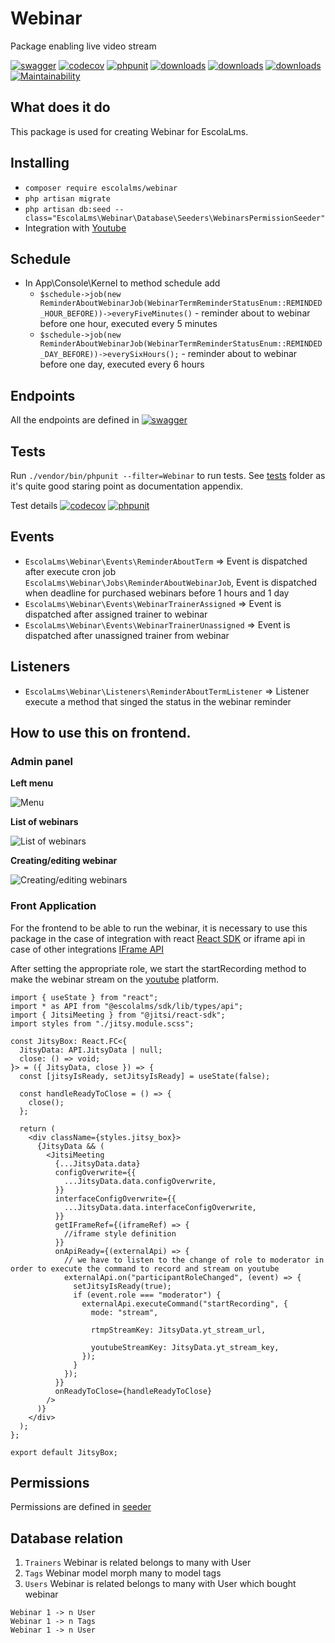 # Webinar

Package enabling live video stream

[![swagger](https://img.shields.io/badge/documentation-swagger-green)](https://escolalms.github.io/Webinar/)
[![codecov](https://codecov.io/gh/EscolaLMS/Webinar/branch/main/graph/badge.svg?token=NRAN4R8AGZ)](https://codecov.io/gh/EscolaLMS/Webinar)
[![phpunit](https://github.com/EscolaLMS/Webinar/actions/workflows/test.yml/badge.svg)](https://github.com/EscolaLMS/Webinar/actions/workflows/test.yml)
[![downloads](https://img.shields.io/packagist/dt/escolalms/webinar)](https://packagist.org/packages/escolalms/webinar)
[![downloads](https://img.shields.io/packagist/v/escolalms/webinar)](https://packagist.org/packages/escolalms/webinar)
[![downloads](https://img.shields.io/packagist/l/escolalms/webinar)](https://packagist.org/packages/escolalms/webinar)
[![Maintainability](https://api.codeclimate.com/v1/badges/0c9e2593fb30e2048f95/maintainability)](https://codeclimate.com/github/EscolaLMS/Webinar/maintainability)

## What does it do

This package is used for creating Webinar for EscolaLms.

## Installing

- `composer require escolalms/webinar`
- `php artisan migrate`
- `php artisan db:seed --class="EscolaLms\Webinar\Database\Seeders\WebinarsPermissionSeeder"`
- Integration with [Youtube](https://github.com/EscolaLMS/Youtube)

## Schedule

- In App\Console\Kernel to method schedule add
  - `$schedule->job(new ReminderAboutWebinarJob(WebinarTermReminderStatusEnum::REMINDED_HOUR_BEFORE))->everyFiveMinutes()` - reminder about to webinar before one hour, executed every 5 minutes
  - `$schedule->job(new ReminderAboutWebinarJob(WebinarTermReminderStatusEnum::REMINDED_DAY_BEFORE))->everySixHours();` - reminder about to webinar before one day, executed every 6 hours

## Endpoints

All the endpoints are defined in [![swagger](https://img.shields.io/badge/documentation-swagger-green)](https://escolalms.github.io/Webinar/)

## Tests

Run `./vendor/bin/phpunit --filter=Webinar` to run tests. See [tests](https://github.com/EscolaLMS/Webinar/tree/main/tests) folder as it's quite good staring point as documentation appendix.

Test details [![codecov](https://codecov.io/gh/EscolaLMS/Webinar/branch/main/graph/badge.svg?token=NRAN4R8AGZ)](https://codecov.io/gh/EscolaLMS/Webinar) [![phpunit](https://github.com/EscolaLMS/Webinar/actions/workflows/test.yml/badge.svg)](https://github.com/EscolaLMS/Webinar/actions/workflows/test.yml)

## Events

- `EscolaLms\Webinar\Events\ReminderAboutTerm` => Event is dispatched after execute cron job `EscolaLms\Webinar\Jobs\ReminderAboutWebinarJob`, Event is dispatched when deadline for purchased webinars before 1 hours and 1 day
- `EscolaLms\Webinar\Events\WebinarTrainerAssigned` => Event is dispatched after assigned trainer to webinar
- `EscolaLms\Webinar\Events\WebinarTrainerUnassigned` => Event is dispatched after unassigned trainer from webinar

## Listeners

- `EscolaLms\Webinar\Listeners\ReminderAboutTermListener` => Listener execute a method that singed the status in the webinar reminder

## How to use this on frontend.

### Admin panel

**Left menu**

![Menu](./docs/webinar/menu.png "Menu")

**List of webinars**

![List of webinars](./docs/webinar/list.png "List of webinars")

**Creating/editing webinar**

![Creating/editing webinars](./docs/webinar/new_webinar.png "Creating or editing webinars")

### Front Application

For the frontend to be able to run the webinar, it is necessary to use this package in the case of integration with react [React SDK](https://jitsi.github.io/handbook/docs/dev-guide/dev-guide-react-sdk) or iframe api in case of other integrations [IFrame API](https://jitsi.github.io/handbook/docs/dev-guide/dev-guide-iframe)

After setting the appropriate role, we start the startRecording method to make the webinar stream on the [youtube](https://www.youtube.com/intl/ALL_pl/howyoutubeworks/) platform.

```tsx
import { useState } from "react";
import * as API from "@escolalms/sdk/lib/types/api";
import { JitsiMeeting } from "@jitsi/react-sdk";
import styles from "./jitsy.module.scss";

const JitsyBox: React.FC<{
  JitsyData: API.JitsyData | null;
  close: () => void;
}> = ({ JitsyData, close }) => {
  const [jitsyIsReady, setJitsyIsReady] = useState(false);

  const handleReadyToClose = () => {
    close();
  };

  return (
    <div className={styles.jitsy_box}>
      {JitsyData && (
        <JitsiMeeting
          {...JitsyData.data}
          configOverwrite={{
            ...JitsyData.data.configOverwrite,
          }}
          interfaceConfigOverwrite={{
            ...JitsyData.data.interfaceConfigOverwrite,
          }}
          getIFrameRef={(iframeRef) => {
            //iframe style definition
          }}
          onApiReady={(externalApi) => {
            // we have to listen to the change of role to moderator in order to execute the command to record and stream on youtube
            externalApi.on("participantRoleChanged", (event) => {
              setJitsyIsReady(true);
              if (event.role === "moderator") {
                externalApi.executeCommand("startRecording", {
                  mode: "stream",

                  rtmpStreamKey: JitsyData.yt_stream_url,

                  youtubeStreamKey: JitsyData.yt_stream_key,
                });
              }
            });
          }}
          onReadyToClose={handleReadyToClose}
        />
      )}
    </div>
  );
};

export default JitsyBox;
```

## Permissions

Permissions are defined in [seeder](https://github.com/EscolaLMS/Webinar/blob/main/database/seeders/WebinarsPermissionSeeder.php)

## Database relation

1. `Trainers` Webinar is related belongs to many with User
2. `Tags` Webinar model morph many to model tags
3. `Users` Webinar is related belongs to many with User which bought webinar

```
Webinar 1 -> n User
Webinar 1 -> n Tags
Webinar 1 -> n User
```
